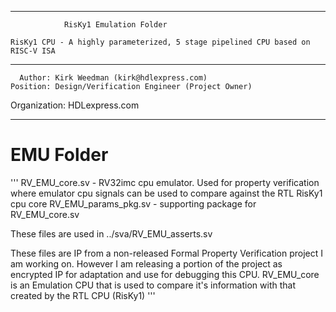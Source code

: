 ****************************************************************************************

				RisKy1 Emulation Folder

    RisKy1 CPU - A highly parameterized, 5 stage pipelined CPU based on RISC-V ISA
----------------------------------------------------------------------------------------

      Author: Kirk Weedman (kirk@hdlexpress.com)
    Position: Design/Verification Engineer (Project Owner)
Organization: HDLexpress.com

----------------------------------------------------------------------------------------
# EMU Folder

'''
RV_EMU_core.sv       - RV32imc cpu emulator. Used for property verification where emulator cpu signals can be used to compare against the RTL RisKy1 cpu core
RV_EMU_params_pkg.sv - supporting package for RV_EMU_core.sv

These files are used in ../sva/RV_EMU_asserts.sv

These files are IP from a non-released Formal Property Verification project I am working on. However I am releasing a portion of the project as
encrypted IP for adaptation and use for debugging this CPU. RV_EMU_core is an Emulation CPU that is used to compare it's information with that
created by the RTL CPU (RisKy1) 
'''